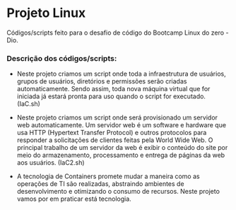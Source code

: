 # Projeto Linux
Códigos/scripts feito para o desafio de código do Bootcamp Linux do zero - Dio.

### Descrição dos códigos/scripts:
- Neste projeto criamos um script onde toda a infraestrutura de usuários, grupos de usuários, diretórios e permissões serão criadas automaticamente.
Sendo assim, toda nova máquina virtual que for iniciada já estará pronta para uso quando o script for executado. (IaC.sh)

- Neste projeto criamos um script onde será provisionado um servidor web automaticamente. Um servidor web é um software e hardware que usa HTTP (Hypertext Transfer Protocol) e outros protocolos para responder a solicitações de clientes feitas pela World Wide Web. O principal trabalho de um servidor da web é exibir o conteúdo do site por meio do armazenamento, processamento e entrega de páginas da web aos usuários. (IaC2.sh)

- A tecnologia de Containers promete mudar a maneira como as operações de TI são realizadas, abstraindo ambientes de desenvolvimento e otimizando o consumo de recursos. Neste projeto vamos por em praticar está tecnologia. 
